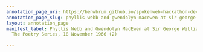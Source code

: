 ```yaml
---
annotation_page_uri: https://benwbrum.github.io/spokenweb-hackathon-development/annotations/phyllis-webb-and-gwendolyn-macewen-at-sir-george-williams-university-the-poetry-series-18-november-1966-2--canvas-1-unknown.json
annotation_page_slug: phyllis-webb-and-gwendolyn-macewen-at-sir-george-williams-university-the-poetry-series-18-november-1966-2--canvas-1-unknown
layout: annotation_page
manifest_label: Phyllis Webb and Gwendolyn MacEwen at Sir George Williams University,
  The Poetry Series, 18 November 1966 (2)

---
```

